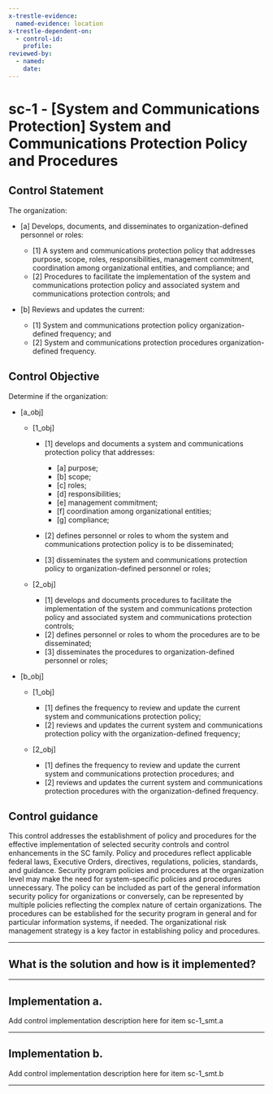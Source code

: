 ```yaml
---
x-trestle-evidence:
  named-evidence: location
x-trestle-dependent-on:
  - control-id:
    profile:
reviewed-by:
  - named:
    date:
---
```


# sc-1 - \[System and Communications Protection\] System and Communications Protection Policy and Procedures

## Control Statement

The organization:

- \[a\] Develops, documents, and disseminates to organization-defined personnel or roles:

  - \[1\] A system and communications protection policy that addresses purpose, scope, roles, responsibilities, management commitment, coordination among organizational entities, and compliance; and
  - \[2\] Procedures to facilitate the implementation of the system and communications protection policy and associated system and communications protection controls; and

- \[b\] Reviews and updates the current:

  - \[1\] System and communications protection policy organization-defined frequency; and
  - \[2\] System and communications protection procedures organization-defined frequency.

## Control Objective

Determine if the organization:

- \[a_obj\]

  - \[1_obj\]

    - \[1\] develops and documents a system and communications protection policy that addresses:

      - \[a\] purpose;
      - \[b\] scope;
      - \[c\] roles;
      - \[d\] responsibilities;
      - \[e\] management commitment;
      - \[f\] coordination among organizational entities;
      - \[g\] compliance;

    - \[2\] defines personnel or roles to whom the system and communications protection policy is to be disseminated;
    - \[3\] disseminates the system and communications protection policy to organization-defined personnel or roles;

  - \[2_obj\]

    - \[1\] develops and documents procedures to facilitate the implementation of the system and communications protection policy and associated system and communications protection controls;
    - \[2\] defines personnel or roles to whom the procedures are to be disseminated;
    - \[3\] disseminates the procedures to organization-defined personnel or roles;

- \[b_obj\]

  - \[1_obj\]

    - \[1\] defines the frequency to review and update the current system and communications protection policy;
    - \[2\] reviews and updates the current system and communications protection policy with the organization-defined frequency;

  - \[2_obj\]

    - \[1\] defines the frequency to review and update the current system and communications protection procedures; and
    - \[2\] reviews and updates the current system and communications protection procedures with the organization-defined frequency.

## Control guidance

This control addresses the establishment of policy and procedures for the effective implementation of selected security controls and control enhancements in the SC family. Policy and procedures reflect applicable federal laws, Executive Orders, directives, regulations, policies, standards, and guidance. Security program policies and procedures at the organization level may make the need for system-specific policies and procedures unnecessary. The policy can be included as part of the general information security policy for organizations or conversely, can be represented by multiple policies reflecting the complex nature of certain organizations. The procedures can be established for the security program in general and for particular information systems, if needed. The organizational risk management strategy is a key factor in establishing policy and procedures.

______________________________________________________________________

## What is the solution and how is it implemented?

<!-- Please leave this section blank and enter implementation details in the parts below. -->

______________________________________________________________________

## Implementation a.

Add control implementation description here for item sc-1_smt.a

______________________________________________________________________

## Implementation b.

Add control implementation description here for item sc-1_smt.b

______________________________________________________________________
